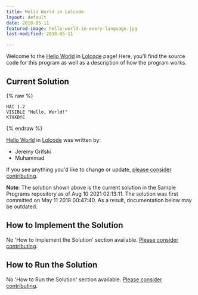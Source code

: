 ```yaml
---
title: Hello World in Lolcode
layout: default
date: 2018-05-11
featured-image: hello-world-in-every-language.jpg
last-modified: 2018-05-11

---
```


Welcome to the [Hello World](https://rzuckerm.github.io/sample-programs-website-copy/projects/hello-world) in [Lolcode](https://rzuckerm.github.io/sample-programs-website-copy/languages/lolcode) page! Here, you'll find the source code for this program as well as a description of how the program works.

## Current Solution

{% raw %}

```lolcode
HAI 1.2
VISIBLE "Hello, World!"
KTHXBYE
```

{% endraw %}

[Hello World](https://rzuckerm.github.io/sample-programs-website-copy/projects/hello-world) in [Lolcode](https://rzuckerm.github.io/sample-programs-website-copy/languages/lolcode) was written by:

- Jeremy Grifski
- Muhammad

If you see anything you'd like to change or update, [please consider contributing](https://github.com/TheRenegadeCoder/sample-programs).

**Note**: The solution shown above is the current solution in the Sample Programs repository as of Aug 10 2021 02:13:11. The solution was first committed on May 11 2018 00:47:40. As a result, documentation below may be outdated.

## How to Implement the Solution

No 'How to Implement the Solution' section available. [Please consider contributing](https://github.com/TheRenegadeCoder/sample-programs-website).

## How to Run the Solution

No 'How to Run the Solution' section available. [Please consider contributing](https://github.com/TheRenegadeCoder/sample-programs-website).